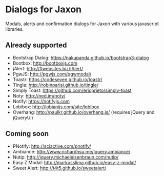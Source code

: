 Dialogs for Jaxon
=================

Modals, alerts and confirmation dialogs for Jaxon with various javascript libraries.


Already supported
-----------------

- Bootstrap Dialog: https://nakupanda.github.io/bootstrap3-dialog
- Bootbox: http://bootboxjs.com
- jAlert: http://flwebsites.biz/jAlert/
- PgwJS: http://pgwjs.com/pgwmodal/
- Toastr: https://codeseven.github.io/toastr/
- Tingle: http://robinparisi.github.io/tingle/
- Simply Toast: https://github.com/ericprieto/simply-toast
- Noty: http://ned.im/noty/
- Notify: https://notifyjs.com
- Lobibox: http://lobianijs.com/site/lobibox
- Overhang: http://paulkr.github.io/overhang.js/ (requires jQuery and jQueryUi)

Coming soon
-----------

- PNotify: http://sciactive.com/pnotify/
- Ambiance: http://www.richardhsu.me/jquery.ambiance/
- Nutip: http://jquery.michaeleisenbraun.com/nutip/
- Easy Z Modal: http://markusslima.github.io/easy-z-modal/
- Sweet Alert: http://t4t5.github.io/sweetalert/

